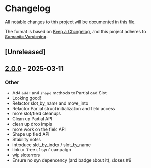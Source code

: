 # Changelog

All notable changes to this project will be documented in this file.

The format is based on [Keep a Changelog](https://keepachangelog.com/en/1.0.0/),
and this project adheres to [Semantic Versioning](https://semver.org/spec/v2.0.0.html).

## [Unreleased]

## [2.0.0](https://github.com/bearcove/shapely/compare/shapely-core-v1.0.0...shapely-core-v2.0.0) - 2025-03-11

### Other

- Add `addr` and `shape` methods to Partial and Slot
- Looking good!
- Refactor slot_by_name and move_into
- Refactor Partial struct initialization and field access
- more slot/field cleanups
- Clean up Partial API
- clean up drop impls
- more work on the field API
- Shape up field API
- Stability notes
- introduce slot_by_index / slot_by_name
- link to 'free of syn' campaign
- wip sloterrors
- Ensure no syn dependency (and badge about it), closes #9
